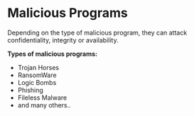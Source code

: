 # Malicious Programs

Depending on the type of malicious program, they can attack confidentiality, integrity or availability.

**Types of malicious programs:**

* Trojan Horses
* RansomWare
* &#x20;Logic Bombs
* Phishing
* Fileless Malware
* and many others..
